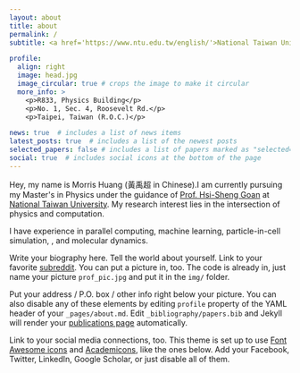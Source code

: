 ```yaml
---
layout: about
title: about
permalink: /
subtitle: <a href='https://www.ntu.edu.tw/english/'>National Taiwan University</a>, <a href='https://www.phys.ntu.edu.tw/enphysics/Default.html'>Department of Physics</a>

profile:
  align: right
  image: head.jpg
  image_circular: true # crops the image to make it circular
  more_info: >
    <p>R833, Physics Building</p>
    <p>No. 1, Sec. 4, Roosevelt Rd.</p>
    <p>Taipei, Taiwan (R.O.C.)</p>

news: true  # includes a list of news items
latest_posts: true  # includes a list of the newest posts
selected_papers: false # includes a list of papers marked as "selected={true}"
social: true  # includes social icons at the bottom of the page
---
```


Hey, my name is Morris Huang (黃禹超 in Chinese).I am currently pursuing my Master's in Physics under the guidance of <a href='https://www.phys.ntu.edu.tw/enphysics/goan.html'>Prof. Hsi-Sheng Goan</a> at <a href='https://www.ntu.edu.tw/english/'>National Taiwan University</a>. My research interest lies in the intersection of physics and computation.

I have experience in parallel computing, machine learning, particle-in-cell simulation, , and molecular dynamics.

Write your biography here. Tell the world about yourself. Link to your favorite [subreddit](http://reddit.com). You can put a picture in, too. The code is already in, just name your picture `prof_pic.jpg` and put it in the `img/` folder.

Put your address / P.O. box / other info right below your picture. You can also disable any of these elements by editing `profile` property of the YAML header of your `_pages/about.md`. Edit `_bibliography/papers.bib` and Jekyll will render your [publications page](/al-folio/publications/) automatically.

Link to your social media connections, too. This theme is set up to use [Font Awesome icons](http://fortawesome.github.io/Font-Awesome/) and [Academicons](https://jpswalsh.github.io/academicons/), like the ones below. Add your Facebook, Twitter, LinkedIn, Google Scholar, or just disable all of them.